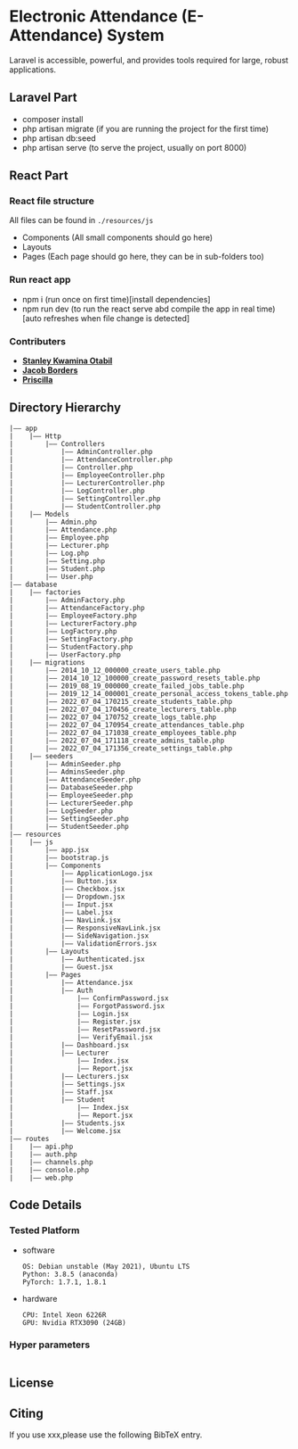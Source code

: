 # Electronic Attendance (E-Attendance) System

Laravel is accessible, powerful, and provides tools required for large, robust applications.

## Laravel Part

-   composer install
-   php artisan migrate (if you are running the project for the first time)
-   php artisan db:seed
-   php artisan serve (to serve the project, usually on port 8000)

## React Part

### React file structure

All files can be found in `./resources/js`

-   Components (All small components should go here)
-   Layouts
-   Pages (Each page should go here, they can be in sub-folders too)

### Run react app

-   npm i (run once on first time)[install dependencies]
-   npm run dev (to run the react serve abd compile the app in real time)[auto refreshes when file change is detected]

### Contributers

-   **[Stanley Kwamina Otabil](https://github.com/HueyWhyte)**
-   **[Jacob Borders](https://github.com/kwesi-codekid)**
-   **[Priscilla](https://github.com/priscilla)**

## Directory Hierarchy

```
|—— app
|    |—— Http
|        |—— Controllers
|            |—— AdminController.php
|            |—— AttendanceController.php
|            |—— Controller.php
|            |—— EmployeeController.php
|            |—— LecturerController.php
|            |—— LogController.php
|            |—— SettingController.php
|            |—— StudentController.php
|    |—— Models
|        |—— Admin.php
|        |—— Attendance.php
|        |—— Employee.php
|        |—— Lecturer.php
|        |—— Log.php
|        |—— Setting.php
|        |—— Student.php
|        |—— User.php
|—— database
|    |—— factories
|        |—— AdminFactory.php
|        |—— AttendanceFactory.php
|        |—— EmployeeFactory.php
|        |—— LecturerFactory.php
|        |—— LogFactory.php
|        |—— SettingFactory.php
|        |—— StudentFactory.php
|        |—— UserFactory.php
|    |—— migrations
|        |—— 2014_10_12_000000_create_users_table.php
|        |—— 2014_10_12_100000_create_password_resets_table.php
|        |—— 2019_08_19_000000_create_failed_jobs_table.php
|        |—— 2019_12_14_000001_create_personal_access_tokens_table.php
|        |—— 2022_07_04_170215_create_students_table.php
|        |—— 2022_07_04_170456_create_lecturers_table.php
|        |—— 2022_07_04_170752_create_logs_table.php
|        |—— 2022_07_04_170954_create_attendances_table.php
|        |—— 2022_07_04_171038_create_employees_table.php
|        |—— 2022_07_04_171118_create_admins_table.php
|        |—— 2022_07_04_171356_create_settings_table.php
|    |—— seeders
|        |—— AdminSeeder.php
|        |—— AdminsSeeder.php
|        |—— AttendanceSeeder.php
|        |—— DatabaseSeeder.php
|        |—— EmployeeSeeder.php
|        |—— LecturerSeeder.php
|        |—— LogSeeder.php
|        |—— SettingSeeder.php
|        |—— StudentSeeder.php
|—— resources
|    |—— js
|        |—— app.jsx
|        |—— bootstrap.js
|        |—— Components
|            |—— ApplicationLogo.jsx
|            |—— Button.jsx
|            |—— Checkbox.jsx
|            |—— Dropdown.jsx
|            |—— Input.jsx
|            |—— Label.jsx
|            |—— NavLink.jsx
|            |—— ResponsiveNavLink.jsx
|            |—— SideNavigation.jsx
|            |—— ValidationErrors.jsx
|        |—— Layouts
|            |—— Authenticated.jsx
|            |—— Guest.jsx
|        |—— Pages
|            |—— Attendance.jsx
|            |—— Auth
|                |—— ConfirmPassword.jsx
|                |—— ForgotPassword.jsx
|                |—— Login.jsx
|                |—— Register.jsx
|                |—— ResetPassword.jsx
|                |—— VerifyEmail.jsx
|            |—— Dashboard.jsx
|            |—— Lecturer
|                |—— Index.jsx
|                |—— Report.jsx
|            |—— Lecturers.jsx
|            |—— Settings.jsx
|            |—— Staff.jsx
|            |—— Student
|                |—— Index.jsx
|                |—— Report.jsx
|            |—— Students.jsx
|            |—— Welcome.jsx
|—— routes
|    |—— api.php
|    |—— auth.php
|    |—— channels.php
|    |—— console.php
|    |—— web.php
```

## Code Details

### Tested Platform

-   software
    ```
    OS: Debian unstable (May 2021), Ubuntu LTS
    Python: 3.8.5 (anaconda)
    PyTorch: 1.7.1, 1.8.1
    ```
-   hardware
    ```
    CPU: Intel Xeon 6226R
    GPU: Nvidia RTX3090 (24GB)
    ```

### Hyper parameters

```

```

## License

## Citing

If you use xxx,please use the following BibTeX entry.

```

```

